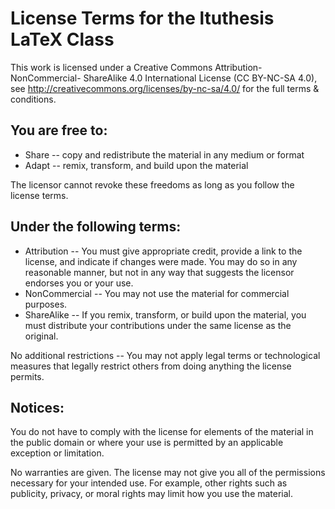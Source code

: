 License Terms for the ltuthesis LaTeX Class
===========================================
This work is licensed under a Creative Commons Attribution-NonCommercial-
ShareAlike 4.0 International License (CC BY-NC-SA 4.0), see 
http://creativecommons.org/licenses/by-nc-sa/4.0/ for the full terms & 
conditions.


You are free to:
----------------
* Share -- copy and redistribute the material in any medium or format
* Adapt -- remix, transform, and build upon the material

The licensor cannot revoke these freedoms as long as you follow the license 
terms.


Under the following terms:
--------------------------
* Attribution -- You must give appropriate credit, provide a link to the
  license, and indicate if changes were made. You may do so in any reasonable
  manner, but not in any way that suggests the licensor endorses you or your
  use.
* NonCommercial -- You may not use the material for commercial purposes.
* ShareAlike -- If you remix, transform, or build upon the material, you must
  distribute your contributions under the same license as the original.

No additional restrictions -- You may not apply legal terms or technological measures that legally restrict others from doing anything the license permits.


Notices:
--------
You do not have to comply with the license for elements of the material in the
public domain or where your use is permitted by an applicable exception or
limitation.

No warranties are given. The license may not give you all of the permissions
necessary for your intended use. For example, other rights such as publicity,
privacy, or moral rights may limit how you use the material.

